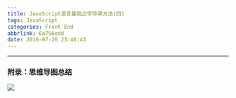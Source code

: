 ```yaml
---
title: JavaScript语言基础之字符串方法(四)
tags: JavaScript
categories: Front-End
abbrlink: 6a756edd
date: 2016-07-26 23:46:43
---
```


---
<!--more-->

### 附录：思维导图总结

![](http://7xq6al.com1.z0.glb.clouddn.com/JavaScript%20%E5%AD%97%E7%AC%A6%E4%B8%B2%E5%87%BD%E6%95%B0.gif)
